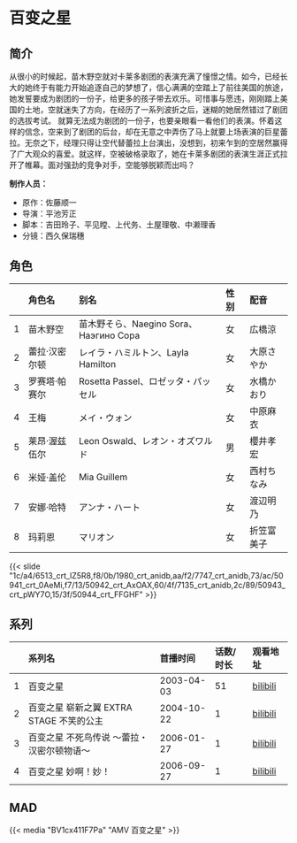 # 百变之星


## 简介

从很小的时候起，苗木野空就对卡莱多剧团的表演充满了憧憬之情。如今，已经长大的她终于有能力开始追逐自己的梦想了，信心满满的空踏上了前往美国的旅途，她发誓要成为剧团的一份子，给更多的孩子带去欢乐。可惜事与愿违，刚刚踏上美国的土地，空就迷失了方向，在经历了一系列波折之后，迷糊的她居然错过了剧团的选拔考试。
就算无法成为剧团的一份子，也要亲眼看一看他们的表演。怀着这样的信念，空来到了剧团的后台，却在无意之中弄伤了马上就要上场表演的巨星蕾拉。无奈之下，经理只得让空代替蕾拉上台演出，没想到，初来乍到的空居然赢得了广大观众的喜爱。就这样，空被破格录取了，她在卡莱多剧团的表演生涯正式拉开了帷幕。面对强劲的竞争对手，空能够脱颖而出吗？

**制作人员：**
- 原作：佐藤顺一
- 导演：平池芳正
- 脚本：吉田玲子、平见瞠、上代务、土屋理敬、中濑理香
- 分镜：西久保瑞穗

## 角色

|     |   角色名   |   别名  | 性别 |  配音  |
|:--- |:------  |:----      |:---  |:--   |
| 1 | 苗木野空 | 苗木野そら、Naegino Sora、Наэгино Сора | 女 | 広橋涼 |
| 2 | 蕾拉·汉密尔顿 | レイラ・ハミルトン、Layla Hamilton | 女 | 大原さやか |
| 3 | 罗赛塔·帕赛尔 | Rosetta Passel、ロゼッタ・パッセル | 女 | 水橋かおり |
| 4 | 王梅 | メイ・ウォン | 女 | 中原麻衣 |
| 5 | 莱昂·渥兹伍尔 | Leon Oswald、レオン・オズワルド | 男 | 櫻井孝宏 |
| 6 | 米娅·盖伦 | Mia Guillem | 女 | 西村ちなみ |
| 7 | 安娜·哈特 | アンナ・ハート | 女 | 渡辺明乃 |
| 8 | 玛莉恩 | マリオン | 女 | 折笠富美子 |

{{< slide "1c/a4/6513_crt_lZ5R8,f8/0b/1980_crt_anidb,aa/f2/7747_crt_anidb,73/ac/50941_crt_0AeMi,f7/13/50942_crt_AxOAX,60/4f/7135_crt_anidb,2c/89/50943_crt_pWY7O,15/3f/50944_crt_FFGHF" >}}

## 系列

|     | 系列名                         | 首播时间       | 话数/时长 | 观看地址                                                      |
|:----|:----------------------------|:-----------|:------|:----------------------------------------------------------|
| 1   | 百变之星                        | 2003-04-03 | 51    | [bilibili](https://www.bilibili.com/bangumi/play/ss1995)  |
| 2   | 百变之星 崭新之翼 EXTRA STAGE 不笑的公主 | 2004-10-22 | 1     | [bilibili](https://www.bilibili.com/bangumi/play/ss21473) |
| 3   | 百变之星 不死鸟传说 ～蕾拉・汉密尔顿物语～      | 2006-01-27 | 1     | [bilibili](https://www.bilibili.com/bangumi/play/ss3778)  |
| 4   | 百变之星 妙啊！妙！                  | 2006-09-27 | 1     | [bilibili](https://www.bilibili.com/bangumi/play/ss3779)  |

## MAD

{{< media  "BV1cx411F7Pa" 
"AMV 百变之星"  >}}
